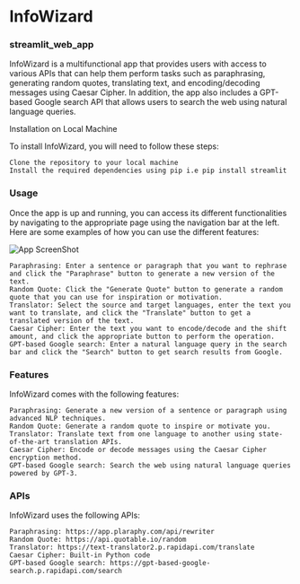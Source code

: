# InfoWizard
### streamlit_web_app
InfoWizard is a multifunctional app that provides users with access to various APIs that can help them perform tasks such as paraphrasing, generating random quotes, translating text, and encoding/decoding messages using Caesar Cipher. In addition, the app also includes a GPT-based Google search API that allows users to search the web using natural language queries.

Installation on Local Machine

To install InfoWizard, you will need to follow these steps:

    Clone the repository to your local machine
    Install the required dependencies using pip i.e pip install streamlit
    
### Usage

Once the app is up and running, you can access its different functionalities by navigating to the appropriate page using the navigation bar at the left. Here are some examples of how you can use the different features:
    
![App ScreenShot](img.png)

    Paraphrasing: Enter a sentence or paragraph that you want to rephrase and click the "Paraphrase" button to generate a new version of the text.
    Random Quote: Click the "Generate Quote" button to generate a random quote that you can use for inspiration or motivation.
    Translator: Select the source and target languages, enter the text you want to translate, and click the "Translate" button to get a translated version of the text.
    Caesar Cipher: Enter the text you want to encode/decode and the shift amount, and click the appropriate button to perform the operation.
    GPT-based Google search: Enter a natural language query in the search bar and click the "Search" button to get search results from Google.

### Features

InfoWizard comes with the following features:

    Paraphrasing: Generate a new version of a sentence or paragraph using advanced NLP techniques.
    Random Quote: Generate a random quote to inspire or motivate you.
    Translator: Translate text from one language to another using state-of-the-art translation APIs.
    Caesar Cipher: Encode or decode messages using the Caesar Cipher encryption method.
    GPT-based Google search: Search the web using natural language queries powered by GPT-3.

### APIs

InfoWizard uses the following APIs:

    Paraphrasing: https://app.plaraphy.com/api/rewriter
    Random Quote: https://api.quotable.io/random
    Translator: https://text-translator2.p.rapidapi.com/translate
    Caesar Cipher: Built-in Python code
    GPT-based Google search: https://gpt-based-google-search.p.rapidapi.com/search